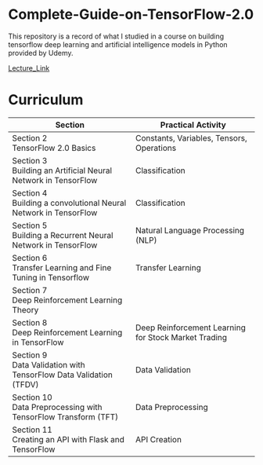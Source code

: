 # Complete-Guide-on-TensorFlow-2.0

This repository is a record of what I studied in a course on building tensorflow deep learning and artificial intelligence models in Python provided by Udemy.

[Lecture_Link]

# Curriculum

| Section | Practical Activity |
| --- | --- |
| Section 2<br>TensorFlow 2.0 Basics | Constants, Variables, Tensors, Operations |
| Section 3<br>Building an Artificial Neural Network in TensorFlow | Classification |
| Section 4<br>Building a convolutional Neural Network in TensorFlow | Classification |
| Section 5<br>Building a Recurrent Neural Network in TensorFlow | Natural Language Processing (NLP) |
| Section 6<br>Transfer Learning and Fine Tuning in Tensorflow | Transfer Learning |
| Section 7<br>Deep Reinforcement Learning Theory |  |
| Section 8<br>Deep Reinforcement Learning in TensorFlow | Deep Reinforcement Learning for Stock Market Trading |
| Section 9<br>Data Validation with TensorFlow Data Validation (TFDV) | Data Validation |
| Section 10<br>Data Preprocessing with TensorFlow Transform (TFT) | Data Preprocessing |
| Section 11<br>Creating an API with Flask and TensorFlow | API Creation |
[Lecture_Link]: https://www.udemy.com/course/tensorflow-2
